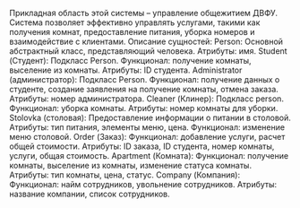 Прикладная область этой системы – управление общежитием ДВФУ. Система позволяет эффективно управлять услугами, такими как получения комнат, предоставление питания, уборка номеров и взаимодействие с клиентами.
Описание сущностей:
Person: Основной абстрактный класс, представляющий человека. Атрибуты: имя.
Student (Студент): Подкласс Person. Функционал: получение комнаты, выселение из комнаты. Атрибуты: ID студента.
Administrator (администратор): Подкласс Person. Функционал: получение данных о студенте, создание заявления на получение комнаты, отмена заказа. Атрибуты: номер администратора.
Cleaner (Клинер): Подкласс person. Функционал: уборка комнаты. Атрибуты: номер комнаты для уборки.
Stolovka (столовая): Предоставление информации о питании в столовой. Атрибуты: тип питания, элементы меню, цена. Функционал: изменение меню столовой.
Order (Заказ): Функционал: добавление услуги, расчет общей стоимости. Атрибуты: ID заказа, ID студента, номер комнаты, услуги, общая стоимость.
Apartment (Комната): Функционал: получение комнаты, выселение из комнаты, изменение статуса комнаты. Атрибуты: тип комнаты, цена, статус.
Company (Компания): Функционал: найм сотрудников, увольнение сотрудников. Атрибуты: название компании, список сотрудников.
